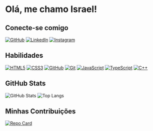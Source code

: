 # Olá, me chamo Israel!

## Conecte-se comigo
[![GitHub](https://img.shields.io/badge/GitHub-000?style=for-the-badge&logo=github&logoColor=FFF)](https://github.com/IsraelOliveir4)
[![LinkedIn](https://img.shields.io/badge/LinkedIn-000?style=for-the-badge&logo=linkedin&logoColor=0E76A8)](https://www.linkedin.com/in/israel-oliveira-1819a9247/)
[![Instagram](https://img.shields.io/badge/Instagram-000?style=for-the-badge&logo=instagram)](https://www.instagram.com/israeloliveir4_/)

## Habilidades
[![HTML5](https://img.shields.io/badge/HTML5-000?style=for-the-badge&logo=html5)](https://docs.github.com/)
[![CSS3](https://img.shields.io/badge/CSS3-000?style=for-the-badge&logo=css3&logoColor=264CE4)](https://git-scm.com/doc) 
[![GitHub](https://img.shields.io/badge/GitHub-000?style=for-the-badge&logo=github)](https://docs.github.com/)
[![Git](https://img.shields.io/badge/Git-000?style=for-the-badge&logo=git)](https://git-scm.com/doc) 
[![JavaScript](https://img.shields.io/badge/JavaScript-000?style=for-the-badge&logo=javascript)](https://docs.github.com/)
[![TypeScript](https://img.shields.io/badge/TypeScript-000?style=for-the-badge&logo=typescript)](https://docs.github.com/)
[![C++](https://img.shields.io/badge/C%2B%2B-000?style=for-the-badge&logo=c%2B%2B&logoColor=00599C)](https://git-scm.com/doc) 

## GitHub Stats
![GitHub Stats](https://github-readme-stats.vercel.app/api?username=israeloliveir4&theme=transparent&bg_color=000&border_color=fff&show_icons=true&icon_color=30A3DC&title_color=E94D5F&text_color=fff&hide_title=true&hide=stars)
![Top Langs](https://github-readme-stats-git-masterrstaa-rickstaa.vercel.app/api/top-langs/?username=israeloliveir4&layout=compact&bg_color=000&border_color=30A3DC&title_color=E94D5F&text_color=FFF)

## Minhas Contribuições
[![Repo Card](https://github-readme-stats.vercel.app/api/pin/?username=israeloliveir4&repo=dio-lab-open-source&bg_color=000&border_color=fff&show_icons=true&icon_color=30A3DC&title_color=E94D5F&text_color=fff)](https://github.com/IsraelOliveir4/dio-lab-open-source)

<!-- ![Snake animation](https://github.com/IsraelOliveir4/IsraelOliveir4/blob/main/.github/github-snake-dark.svg)  -->
